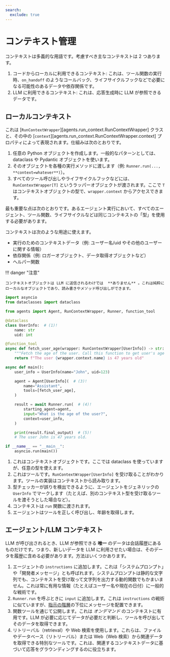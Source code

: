 ```yaml
---
search:
  exclude: true
---
```

# コンテキスト管理

コンテキストは多義的な用語です。考慮すべき主なコンテキストは 2 つあります。

1. コードからローカルに利用できるコンテキスト: これは、ツール関数の実行時、`on_handoff` のようなコールバック、ライフサイクルフックなどで必要になる可能性のあるデータや依存関係です。
2. LLM に利用できるコンテキスト: これは、応答生成時に LLM が参照できるデータです。

## ローカルコンテキスト

これは [`RunContextWrapper`][agents.run_context.RunContextWrapper] クラスと、その中の [`context`][agents.run_context.RunContextWrapper.context] プロパティによって表現されます。仕組みは次のとおりです。

1. 任意の Python オブジェクトを作成します。一般的なパターンとしては、dataclass や Pydantic オブジェクトを使います。
2. そのオブジェクトを各種の実行メソッドに渡します（例: `Runner.run(..., **context=whatever**)`）。
3. すべてのツール呼び出しやライフサイクルフックなどには、`RunContextWrapper[T]` というラッパーオブジェクトが渡されます。ここで `T` はコンテキストオブジェクトの型で、`wrapper.context` からアクセスできます。

最も重要な点は次のとおりです。あるエージェント実行において、すべてのエージェント、ツール関数、ライフサイクルなどは同じコンテキストの「型」を使用する必要があります。

コンテキストは次のような用途に使えます。

-   実行のためのコンテキストデータ（例: ユーザー名/uid やその他のユーザーに関する情報）
-   依存関係（例: ロガーオブジェクト、データ取得オブジェクトなど）
-   ヘルパー関数

!!! danger "注意"

    コンテキストオブジェクトは LLM に送信されるわけでは  **ありません** 。これは純粋にローカルなオブジェクトであり、読み書きやメソッド呼び出しができます。

```python
import asyncio
from dataclasses import dataclass

from agents import Agent, RunContextWrapper, Runner, function_tool

@dataclass
class UserInfo:  # (1)!
    name: str
    uid: int

@function_tool
async def fetch_user_age(wrapper: RunContextWrapper[UserInfo]) -> str:  # (2)!
    """Fetch the age of the user. Call this function to get user's age information."""
    return f"The user {wrapper.context.name} is 47 years old"

async def main():
    user_info = UserInfo(name="John", uid=123)

    agent = Agent[UserInfo](  # (3)!
        name="Assistant",
        tools=[fetch_user_age],
    )

    result = await Runner.run(  # (4)!
        starting_agent=agent,
        input="What is the age of the user?",
        context=user_info,
    )

    print(result.final_output)  # (5)!
    # The user John is 47 years old.

if __name__ == "__main__":
    asyncio.run(main())
```

1. これはコンテキストオブジェクトです。ここでは dataclass を使っていますが、任意の型を使えます。
2. これはツールです。`RunContextWrapper[UserInfo]` を受け取ることがわかります。ツールの実装はコンテキストから読み取ります。
3. 型チェッカーが誤りを検出できるように、エージェントをジェネリックの `UserInfo` でマークします（たとえば、別のコンテキスト型を受け取るツールを渡そうとした場合など）。
4. コンテキストは `run` 関数に渡されます。
5. エージェントはツールを正しく呼び出し、年齢を取得します。

## エージェント/LLM コンテキスト

LLM が呼び出されるとき、LLM が参照できる  **唯一**  のデータは会話履歴にあるものだけです。つまり、新しいデータを LLM に利用させたい場合は、そのデータを履歴に含める必要があります。方法はいくつかあります。

1. エージェントの `instructions` に追加します。これは「システムプロンプト」や「開発者メッセージ」とも呼ばれます。システムプロンプトは静的な文字列でも、コンテキストを受け取って文字列を出力する動的関数でもかまいません。これは常に有用な情報（たとえばユーザー名や現在の日付）に一般的な戦術です。
2. `Runner.run` を呼ぶときに `input` に追加します。これは `instructions` の戦術に似ていますが、[指示の階層](https://cdn.openai.com/spec/model-spec-2024-05-08.html#follow-the-chain-of-command)の下位にメッセージを配置できます。
3. 関数ツールを通じて公開します。これは  _オンデマンド_  のコンテキストに有用です。LLM が必要に応じてデータが必要だと判断し、ツールを呼び出してそのデータを取得できます。
4. リトリーバル（retrieval）や Web 検索を使用します。これらは、ファイルやデータベース（リトリーバル）または Web（Web 検索）から関連データを取得できる特別なツールです。これは、関連するコンテキストデータに基づいて応答をグラウンディングするのに役立ちます。
